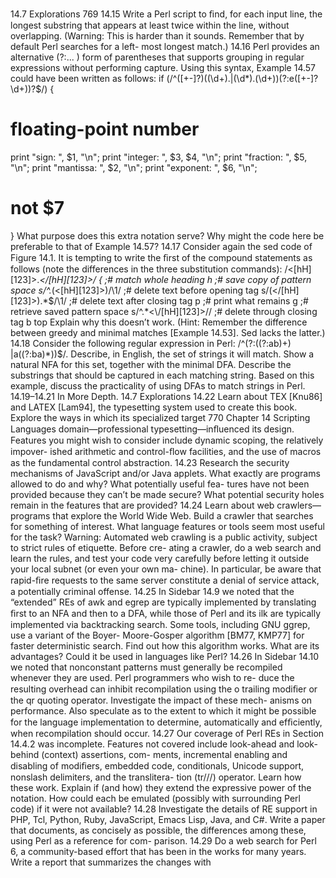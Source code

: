 14.7 Explorations
769
14.15
Write a Perl script to ﬁnd, for each input line, the longest substring that
appears at least twice within the line, without overlapping. (Warning: This
is harder than it sounds. Remember that by default Perl searches for a left-
most longest match.)
14.16
Perl provides an alternative (?:... ) form of parentheses that supports
grouping in regular expressions without performing capture. Using this
syntax, Example 14.57 could have been written as follows:
if (/^([+-]?)((\d+)\.|(\d*)\.(\d+))(?:e([+-]?\d+))?$/) {
# floating-point number
print "sign:
", $1, "\n";
print "integer:
", $3, $4, "\n";
print "fraction: ", $5, "\n";
print "mantissa: ", $2, "\n";
print "exponent: ", $6, "\n";
# not $7
}
What purpose does this extra notation serve? Why might the code here be
preferable to that of Example 14.57?
14.17
Consider again the sed code of Figure 14.1. It is tempting to write the ﬁrst
of the compound statements as follows (note the differences in the three
substitution commands):
/<[hH][123]>.*<\/[hH][123]>/ {
;# match whole heading
h
;# save copy of pattern space
s/^.*\(<[hH][123]>\)/\1/
;# delete text before opening tag
s/\(<\/[hH][123]>\).*$/\1/
;# delete text after closing tag
p
;# print what remains
g
;# retrieve saved pattern space
s/^.*<\/[hH][123]>//
;# delete through closing tag
b top
Explain why this doesn’t work. (Hint: Remember the difference between
greedy and minimal matches [Example 14.53]. Sed lacks the latter.)
14.18
Consider the following regular expression in Perl:
/^(?:((?:ab)+)
|a((?:ba)*))$/. Describe, in English, the set of strings it will match.
Show a natural NFA for this set, together with the minimal DFA. Describe
the substrings that should be captured in each matching string. Based on
this example, discuss the practicality of using DFAs to match strings in
Perl.
14.19–14.21 In More Depth.
14.7
Explorations
14.22
Learn about TEX [Knu86] and LATEX [Lam94], the typesetting system used
to create this book.
Explore the ways in which its specialized target
770
Chapter 14 Scripting Languages
domain—professional typesetting—inﬂuenced its design. Features you
might wish to consider include dynamic scoping, the relatively impover-
ished arithmetic and control-ﬂow facilities, and the use of macros as the
fundamental control abstraction.
14.23
Research the security mechanisms of JavaScript and/or Java applets. What
exactly are programs allowed to do and why? What potentially useful fea-
tures have not been provided because they can’t be made secure? What
potential security holes remain in the features that are provided?
14.24
Learn about web crawlers—programs that explore the World Wide Web.
Build a crawler that searches for something of interest. What language
features or tools seem most useful for the task? Warning: Automated web
crawling is a public activity, subject to strict rules of etiquette. Before cre-
ating a crawler, do a web search and learn the rules, and test your code very
carefully before letting it outside your local subnet (or even your own ma-
chine). In particular, be aware that rapid-ﬁre requests to the same server
constitute a denial of service attack, a potentially criminal offense.
14.25
In Sidebar 14.9 we noted that the “extended” REs of awk and egrep are
typically implemented by translating ﬁrst to an NFA and then to a DFA,
while those of Perl and its ilk are typically implemented via backtracking
search. Some tools, including GNU ggrep, use a variant of the Boyer-
Moore-Gosper algorithm [BM77, KMP77] for faster deterministic search.
Find out how this algorithm works. What are its advantages? Could it be
used in languages like Perl?
14.26
In Sidebar 14.10 we noted that nonconstant patterns must generally be
recompiled whenever they are used. Perl programmers who wish to re-
duce the resulting overhead can inhibit recompilation using the o trailing
modiﬁer or the qr quoting operator. Investigate the impact of these mech-
anisms on performance. Also speculate as to the extent to which it might
be possible for the language implementation to determine, automatically
and efﬁciently, when recompilation should occur.
14.27
Our coverage of Perl REs in Section 14.4.2 was incomplete. Features not
covered include look-ahead and look-behind (context) assertions, com-
ments, incremental enabling and disabling of modiﬁers, embedded code,
conditionals, Unicode support, nonslash delimiters, and the translitera-
tion (tr///) operator. Learn how these work. Explain if (and how) they
extend the expressive power of the notation. How could each be emulated
(possibly with surrounding Perl code) if it were not available?
14.28
Investigate the details of RE support in PHP, Tcl, Python, Ruby, JavaScript,
Emacs Lisp, Java, and C#. Write a paper that documents, as concisely as
possible, the differences among these, using Perl as a reference for com-
parison.
14.29
Do a web search for Perl 6, a community-based effort that has been in the
works for many years. Write a report that summarizes the changes with
